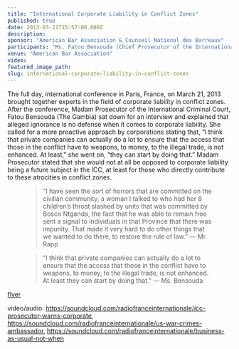 ```yaml
---
title: "International Corporate Liability in Conflict Zones"
published: true
date: 2013-03-21T15:57:00.000Z
description:
sponsor: "American Bar Association & Counseil National des Barreaux"
participants: "Ms. Fatou Bensouda (Chief Prosecutor of the International Criminal Court) Mr. Stephen Rapp, U.S. Ambassador to War Crimes, Ms. Elisa Massimino, Executive Director Human Rights First, New York, NY"
venue: "American Bar Association"
video:
featured_image_path:
slug: international-corporate-liability-in-conflict-zones
---
```


The full day, international conference in Paris, France, on March 21, 2013 brought together experts in the field of corporate liability in conflict zones. After the conference, Madam Prosecutor of the International Criminal Court, Fatou Bensouda (The Gambia) sat down for an interview and explained that alleged ignorance is no defense when it comes to corporate liability. She called for a more proactive approach by corporations stating that, “I think that private companies can actually do a lot to ensure that the access that those in the conflict have to weapons, to money, to the illegal trade, is not enhanced. At least,” she went on, “they can start by doing that.” Madam Prosecutor stated that she would not at all be opposed to corporate liability being a future subject in the ICC, at least for those who directly contribute to these atrocities in conflict zones.

<figure data-type="quote">

> “I have seen the sort of horrors that are committed on the civilian community, a woman I talked to who had her 8 children’s throat slashed by units that was committed by Bosco Ntganda, the fact that he was able to remain free sent a signal to individuals in that Province that there was impunity. That made it very hard to do other things that we wanted to do there, to restore the rule of law.” — Mr. Rapp

</figure>

<figure data-type="quote">

> “I think that private companies can actually do a lot to ensure that the access that those in the conflict have to weapons, to money, to the illegal trade, is not enhanced. At least they can start by doing that.” — Ms. Bensouda

</figure>

[flyer](http://www.americanbar.org/content/dam/aba/administrative/individual_rights/programme_colloque_US.authcheckdam.pdf)

video/audio: https://soundcloud.com/radiofranceinternationale/icc-prosecutor-warns-corporate, https://soundcloud.com/radiofranceinternationale/us-war-crimes-ambassador, https://soundcloud.com/radiofranceinternationale/business-as-usual-not-when

